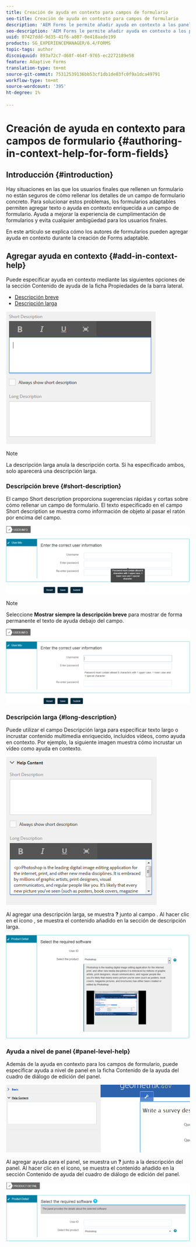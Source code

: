 ```yaml
---
title: Creación de ayuda en contexto para campos de formulario
seo-title: Creación de ayuda en contexto para campos de formulario
description: 'AEM Forms le permite añadir ayuda en contexto a los paneles y campos de formulario adaptables, como texto o medios enriquecidos, incluidos vídeos. '
seo-description: 'AEM Forms le permite añadir ayuda en contexto a los paneles y campos de formulario adaptables, como texto o medios enriquecidos, incluidos vídeos. '
uuid: 07427ddd-9d35-41f6-a807-0e418aade199
products: SG_EXPERIENCEMANAGER/6.4/FORMS
topic-tags: author
discoiquuid: 893a72c7-d68f-464f-9765-ec2272189e58
feature: Adaptive Forms
translation-type: tm+mt
source-git-commit: 75312539136bb53cf1db1de03fc0f9a1dca49791
workflow-type: tm+mt
source-wordcount: '395'
ht-degree: 1%

---
```



# Creación de ayuda en contexto para campos de formulario {#authoring-in-context-help-for-form-fields}

## Introducción {#introduction}

Hay situaciones en las que los usuarios finales que rellenen un formulario no están seguros de cómo rellenar los detalles de un campo de formulario concreto. Para solucionar estos problemas, los formularios adaptables permiten agregar texto o ayuda en contexto enriquecida a un campo de formulario. Ayuda a mejorar la experiencia de cumplimentación de formularios y evita cualquier ambigüedad para los usuarios finales.

En este artículo se explica cómo los autores de formularios pueden agregar ayuda en contexto durante la creación de Forms adaptable.

## Agregar ayuda en contexto {#add-in-context-help}

Puede especificar ayuda en contexto mediante las siguientes opciones de la sección Contenido de ayuda de la ficha Propiedades de la barra lateral.

* [Descripción breve](/help/forms/using/authoring-in-field-help.md#p-short-description-p)
* [Descripción larga](/help/forms/using/authoring-in-field-help.md#p-long-description-p)

![Ayuda en contexto para campos de formulario](assets/descriptions.png)

>[!NOTE]
>
>La descripción larga anula la descripción corta. Si ha especificado ambos, solo aparecerá una descripción larga.

### Descripción breve {#short-description}

El campo Short description proporciona sugerencias rápidas y cortas sobre cómo rellenar un campo de formulario. El texto especificado en el campo Short description se muestra como información de objeto al pasar el ratón por encima del campo.

![Descripción breve para agregar ayuda en contexto para campos de formulario](assets/tooltip.png)

>[!NOTE]
>
>Seleccione **Mostrar siempre la descripción breve** para mostrar de forma permanente el texto de ayuda debajo del campo.

![Ayuda breve permanente en contexto debajo del campo](assets/short1.png)

### Descripción larga {#long-description}

Puede utilizar el campo Descripción larga para especificar texto largo o incrustar contenido multimedia enriquecido, incluidos vídeos, como ayuda en contexto. Por ejemplo, la siguiente imagen muestra cómo incrustar un vídeo como ayuda en contexto.

![Adición de medios enriquecidos como ayuda en contexto para campos de formulario](assets/long-descriptions.png)

Al agregar una descripción larga, se muestra **?** junto al campo . Al hacer clic en el icono , se muestra el contenido añadido en la sección de descripción larga.

![Ejemplo de ayuda de medios enriquecidos en contexto](assets/photoshop.png)

### Ayuda a nivel de panel {#panel-level-help}

Además de la ayuda en contexto para los campos de formulario, puede especificar ayuda a nivel de panel en la ficha Contenido de la ayuda del cuadro de diálogo de edición del panel.

![Adición de ayuda en contexto para un panel de formulario](assets/panel-level-help.png)

Al agregar ayuda para el panel, se muestra un **?** junto a la descripción del panel. Al hacer clic en el icono, se muestra el contenido añadido en la sección Contenido de ayuda del cuadro de diálogo de edición del panel.

![Ejemplo de ayuda en contexto en el nivel de panel de formulario](assets/photoshop-1.png)

